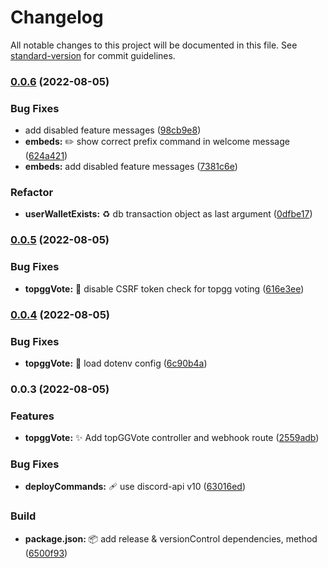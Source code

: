 # Changelog

All notable changes to this project will be documented in this file. See [standard-version](https://github.com/conventional-changelog/standard-version) for commit guidelines.

### [0.0.6](https://github.com/TokelVerse/tokelverse-discord-bot/compare/v0.0.5...v0.0.6) (2022-08-05)


### Bug Fixes

* add disabled feature messages ([98cb9e8](https://github.com/TokelVerse/tokelverse-discord-bot/commit/98cb9e8ff09d613081c9c5b4a66981cd7622b50c))
* **embeds:** ✏️ show correct prefix command in welcome message ([624a421](https://github.com/TokelVerse/tokelverse-discord-bot/commit/624a421f0c575a5bfbb460d318583f91caa101cf))
* **embeds:** add disabled feature messages ([7381c6e](https://github.com/TokelVerse/tokelverse-discord-bot/commit/7381c6e3f8a65500181a4819205be2068aaa262d))


### Refactor

* **userWalletExists:** ♻️ db transaction object as last argument ([0dfbe17](https://github.com/TokelVerse/tokelverse-discord-bot/commit/0dfbe177276ce79a1494550f14e54b2f3a4a4417))

### [0.0.5](https://github.com/TokelVerse/tokelverse-discord-bot/compare/v0.0.4...v0.0.5) (2022-08-05)


### Bug Fixes

* **topggVote:** 🐛 disable CSRF token check for topgg voting ([616e3ee](https://github.com/TokelVerse/tokelverse-discord-bot/commit/616e3eefefca384e84603f1307aa01a99bcddf1e))

### [0.0.4](https://github.com/TokelVerse/tokelverse-discord-bot/compare/v0.0.3...v0.0.4) (2022-08-05)


### Bug Fixes

* **topggVote:** 🐛 load dotenv config ([6c90b4a](https://github.com/TokelVerse/tokelverse-discord-bot/commit/6c90b4a05d8d737ae6f6bc87a05ec500be6e076f))

### 0.0.3 (2022-08-05)


### Features

* **topggVote:** ✨ Add topGGVote controller and webhook route ([2559adb](https://github.com/TokelVerse/tokelverse-discord-bot/commit/2559adbe5262f4d7a88402309770ce358501c81d))


### Bug Fixes

* **deployCommands:** :adhesive_bandage: use discord-api v10 ([63016ed](https://github.com/TokelVerse/tokelverse-discord-bot/commit/63016ed64d8736b7fd610c1807faca1b11552096))


### Build

* **package.json:** :package: add release & versionControl dependencies, method ([6500f93](https://github.com/TokelVerse/tokelverse-discord-bot/commit/6500f936612cfd1670f28942ffb742150b3e3267))
